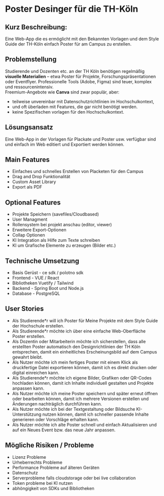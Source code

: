 # Poster Desinger für die TH-Köln 

## Kurz Beschreibung: 
Eine Web-App die es ermöglicht mit den Bekannten Vorlagen und dem Style Guide der TH-Köln einfach Poster für am Campus zu erstellen.

## Problemstellung
Studierende und Dozenten etc. an der TH Köln benötigen regelmäßig **visuelle Materialien** – etwa Poster für Projekte, Forschungspräsentationen oder Eventflyer. Professionelle Tools (Adobe, Figma) sind teuer, komplex und ressourcenintensiv.  
Freemium-Angebote wie **Canva** sind zwar populär, aber:
- teilweise unvereinbar mit Datenschutzrichtlinien im Hochschulkontext,
- und oft überladen mit Features, die gar nicht benötigt werden.
- keine Spezifischen vorlagen für den Hochschulkontext.

## Lösungsansatz
Eine Web-App in der Vorlagen für Plackate und Poster usw. verfügbar sind und einfach im Web editiert und Exportiert werden können. 


## Main Features 
- Einfaches und schnelles Erstellen von Placketen für den Campus
- Drag and Drop Funktionalität
- Custom Asset Library
- Export als PDF

## Optional Features
- Projekte Speichern (savefiles/Cloudbased)
- User Managment
- Rollensystem bei projekt anschau (editor, viewer)
- Erweitere Export-Optionen
- Collap Optionen
- KI Integration als Hilfe zum Texte schreiben
- KI um Grafische Elemente zu erzeugen (Bilder etc.) 

## Technische Umsetzung 
- Basis Gerüst - ce sdk / polotno sdk 
- Frontend - VUE / React
- Bibliotheken Vuetify / Tailwind
- Backend - Spring Boot und Node.js
- Database - PostgreSQL

## User Stories
- Als Studierende*r will ich Poster für Meine Projekte mit dem Style Guide der Hochschule erstellen.
- Als Studierende*r möchte ich über eine einfache Web-Oberfläche Poster erstellen.
- Als Dozentin oder Mitarbeiterin möchte ich sicherstellen, dass alle erstellten Poster automatisch den Designrichtlinien der TH Köln entsprechen, damit ein einheitliches Erscheinungsbild auf dem Campus gewahrt bleibt.
- Als Nutzer möchte ich mein fertiges Poster mit einem Klick als druckfertige Datei exportieren können, damit ich es direkt drucken oder digital einreichen kann.
- Als Studierende*r möchte ich eigene Bilder, Grafiken oder QR-Codes hochladen können, damit ich Inhalte individuell gestalten und Projekte anpassen kann.
- Als Nutzer möchte ich meine Poster speichern und später erneut öffnen oder bearbeiten können, damit ich mehrere Versionen erstellen und Änderungen nachträglich durchführen kann.
- Als Nutzer möchte ich bei der Textgestaltung oder Bildsuche KI-Unterstützung nutzen können, damit ich schneller passende Inhalte generieren oder Vorschläge erhalten kann.
- Als Nutzer möchte ich alte Poster schnell und einfach Aktualisieren und auf ein Neues Event bzw. das neue Jahr anpassen. 

## Mögliche Risiken / Probleme
- Lizenz Probleme
- Urheberrechts Probleme
- Performance Probleme auf älteren Geräten
- Datenschutz
- Serverprobleme falls cloudstorage oder bei live collaboration
- Token probleme bei KI nutzen
- abhöngigkeit von SDKs und Bibliotheken




